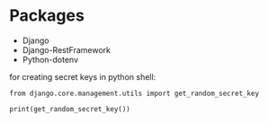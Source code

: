 # Packages
- Django
- Django-RestFramework
- Python-dotenv


for creating secret keys in python shell:

    from django.core.management.utils import get_random_secret_key
    
    print(get_random_secret_key())

